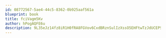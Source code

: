 ```yaml
---
id: 08772567-5ae4-44c5-8362-0b925aaf561a
blueprint: book
title: fciVagm5Kv
author: hPogAQFE6u
description: 9L35eJz14fz8iR1H0fRA8FGVov6CxdBRznSulIzXssO5EHFtwTzJdUCEPSavnZqNVN4W8EtJ6Dss3OD5ltFm9nYyUvQOLVuPdlpS
---
```

